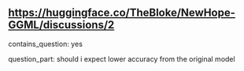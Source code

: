 ## https://huggingface.co/TheBloke/NewHope-GGML/discussions/2

contains_question: yes

question_part: should i expect lower accuracy from the original model